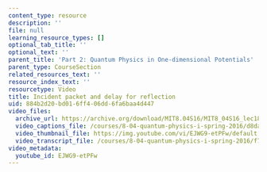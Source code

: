 ```yaml
---
content_type: resource
description: ''
file: null
learning_resource_types: []
optional_tab_title: ''
optional_text: ''
parent_title: 'Part 2: Quantum Physics in One-dimensional Potentials'
parent_type: CourseSection
related_resources_text: ''
resource_index_text: ''
resourcetype: Video
title: Incident packet and delay for reflection
uid: 884b2d20-bd01-6ff4-06dd-6fa6baa4d447
video_files:
  archive_url: https://archive.org/download/MIT8.04S16/MIT8_04S16_lec18_s1_300k.mp4
  video_captions_file: /courses/8-04-quantum-physics-i-spring-2016/d8daba9ab54b525996ea32c0f71546eb_EJWG9-etPFw.vtt
  video_thumbnail_file: https://img.youtube.com/vi/EJWG9-etPFw/default.jpg
  video_transcript_file: /courses/8-04-quantum-physics-i-spring-2016/f72d7b601891b1f84de9d39aaf60cbed_EJWG9-etPFw.pdf
video_metadata:
  youtube_id: EJWG9-etPFw
---
```

